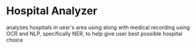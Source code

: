 # Hospital Analyzer
analyzes hospitals in uesr's area using along with medical recording using OCR and NLP, specifically NER, to help give user best possible hospital choice
